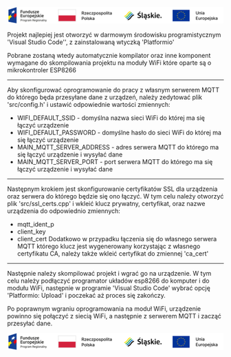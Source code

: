 ![Unia](./unia.png)

Projekt najlepiej jest otworzyć w darmowym środowisku programistycznym 'Visual Studio Code'', z zainstalowaną wtyczką 'Platformio'

Pobrane zostaną wtedy automatycznie kompilator oraz inne komponent wymagane do skompilowania projektu na moduły WiFi które oparte są o mikrokontroler ESP8266

---

Aby skonfigurować oprogramowanie do pracy z własnym serwerem MQTT do którego będa przesyłane dane z urządzeń, należy zedytować plik 'src/config.h' i ustawić odpowiednie wartości zmiennych:
- WIFI_DEFAULT_SSID - domyślna nazwa sieci WiFi do której ma się łączyć urządzenie
- WIFI_DEFAULT_PASSWORD - domyślne hasło do sieci WiFi do której ma się łączyć urządzenie
- MAIN_MQTT_SERVER_ADDRESS - adres serwera MQTT do którego ma się łączyć urządzenie i wysyłać dane
- MAIN_MQTT_SERVER_PORT - port serwera MQTT do którego ma się łączyć urządzenie i wysyłać dane

---

Następnym krokiem jest skonfigurowanie certyfikatów SSL dla urządzenia oraz serwera do którego będzie się ono łączyć.
W tym celu należy otworzyć plik 'src/ssl_certs.cpp' i wkleić klucz prywatny, certyfikat, oraz nazwe urządzenia do odpowiednio zmiennych:
- mqtt_ident_p
- client_key
- client_cert
Dodatkowo w przypadku łączenia się do własnego serwera MQTT którego klucz jest wygenerowany korzystając z własnego certyfikatu CA, należy także wkleić certyfikat do zmiennej 'ca_cert'

---

Następnie należy skompilować projekt i wgrać go na urządzenie. W tym celu należy podłączyć programator układów esp8266 do komputer i do modułu WiFi, następnie w programie 'Visual Studio Code' wybrać opcję 'Platformio: Upload' i poczekać aż proces się zakończy.

Po poprawnym wgraniu oprogramowania na moduł WiFi, urządzenie powinno się połączyć z siecią WiFi, a następnie z serwerem MQTT i zacząć przesyłać dane.

![Unia](./unia.png)